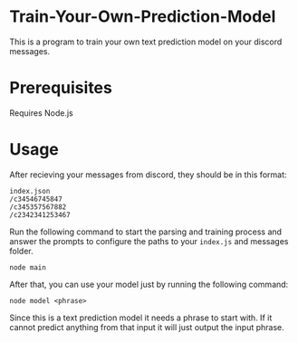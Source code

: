 # Train-Your-Own-Prediction-Model

This is a program to train your own text prediction model on your discord messages. 

# Prerequisites

Requires Node.js

# Usage

After recieving your messages from discord, they should be in this format:

```
index.json
/c34546745847
/c345357567882
/c2342341253467
```

Run the following command to start the parsing and training process and answer the prompts to configure the paths to your `index.js` and messages folder.

```
node main
```

After that, you can use your model just by running the following command:

```
node model <phrase>
```

Since this is a text prediction model it needs a phrase to start with. If it cannot predict anything from that input it will just output the input phrase.
